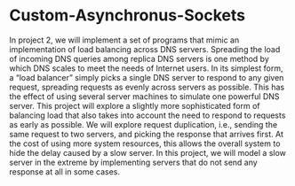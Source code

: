 # Custom-Asynchronus-Sockets

In project 2, we will implement a set of programs that mimic an implementation of load balancing
across DNS servers. Spreading the load of incoming DNS queries among replica DNS servers is
one method by which DNS scales to meet the needs of Internet users. In its simplest form, a “load
balancer” simply picks a single DNS server to respond to any given request, spreading requests as
evenly across servers as possible. This has the effect of using several server machines to simulate
one powerful DNS server.
This project will explore a slightly more sophisticated form of balancing load that also takes
into account the need to respond to requests as early as possible. We will explore request duplication,
i.e., sending the same request to two servers, and picking the response that arrives first. At
the cost of using more system resources, this allows the overall system to hide the delay caused by
a slow server. In this project, we will model a slow server in the extreme by implementing servers
that do not send any response at all in some cases.
